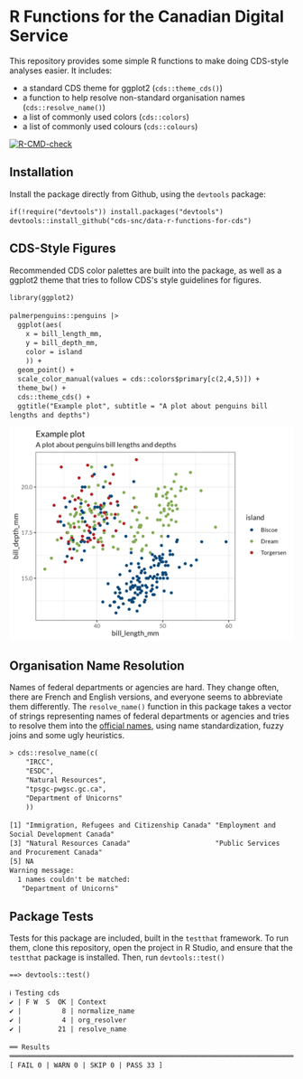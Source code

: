 # R Functions for the Canadian Digital Service

This repository provides some simple R functions to make doing CDS-style
analyses easier. It includes:

* a standard CDS theme for ggplot2 (`cds::theme_cds()`)
* a function to help resolve non-standard organisation names (`cds::resolve_name()`)
* a list of commonly used colors (`cds::colors`)
* a list of commonly used colours (`cds::colours`)

<!-- badges: start -->
  [![R-CMD-check](https://github.com/cds-snc/data-r-functions-for-cds/actions/workflows/R-CMD-check.yaml/badge.svg)](https://github.com/cds-snc/data-r-functions-for-cds/actions/workflows/R-CMD-check.yaml)
<!-- badges: end -->

## Installation

Install the package directly from Github, using the `devtools` package:

```
if(!require("devtools")) install.packages("devtools")
devtools::install_github("cds-snc/data-r-functions-for-cds")
```

## CDS-Style Figures

Recommended CDS color palettes are built into the package, as well as a ggplot2 
theme that tries to follow CDS's style guidelines for figures.

```
library(ggplot2)

palmerpenguins::penguins |>
  ggplot(aes(
    x = bill_length_mm, 
    y = bill_depth_mm,
    color = island
    )) +
  geom_point() +
  scale_color_manual(values = cds::colors$primary[c(2,4,5)]) +
  theme_bw() +
  cds::theme_cds() +
  ggtitle("Example plot", subtitle = "A plot about penguins bill lengths and depths")
```

![](data-raw/readme/penguins.png "Comparison of penguin's bill length and bill depth, in beautiful CDS-recommended colors")


## Organisation Name Resolution

Names of federal departments or agencies are hard. They change often, there are
French and English versions, and everyone seems to abbreviate them differently.
The `resolve_name()` function in this package takes a vector of strings
representing names of federal departments or agencies and tries to resolve them
into the [official names](https://github.com/cds-snc/gc-organisations/), using
name standardization, fuzzy joins and some ugly heuristics.

```
> cds::resolve_name(c(
    "IRCC", 
    "ESDC", 
    "Natural Resources", 
    "tpsgc-pwgsc.gc.ca", 
    "Department of Unicorns"
    ))

[1] "Immigration, Refugees and Citizenship Canada" "Employment and Social Development Canada"    
[3] "Natural Resources Canada"                     "Public Services and Procurement Canada"      
[5] NA                                            
Warning message:
  1 names couldn't be matched:
   "Department of Unicorns"

```

## Package Tests

Tests for this package are included, built in the `testthat` framework. To run
them, clone this repository, open the project in R Studio, and ensure that the 
`testthat` package is installed. Then, run `devtools::test()`

```
==> devtools::test()

ℹ Testing cds
✔ | F W  S  OK | Context
✔ |          8 | normalize_name                                                              
✔ |          4 | org_resolver                                                                
✔ |         21 | resolve_name                                                                

══ Results ══════════════════════════════════════════════════════════════════════════════════
[ FAIL 0 | WARN 0 | SKIP 0 | PASS 33 ]
```
